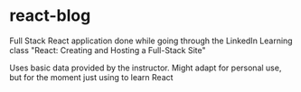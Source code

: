 # react-blog

Full Stack React application done while going through the LinkedIn Learning class  "React: Creating and Hosting a Full-Stack Site"

Uses basic data provided by the instructor. 
Might adapt for personal use, but for the moment just using to learn React
